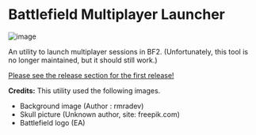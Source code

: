 # Battlefield Multiplayer Launcher
![image](https://user-images.githubusercontent.com/22074851/125173348-258e0680-e1bf-11eb-9421-6a2601b159a8.png)

An utility to launch multiplayer sessions in BF2. (Unfortunately, this tool is no longer maintained, but it should still work.)

[Please see the release section for the first release!](https://github.com/CLStrike/bf2mplauncher/releases/tag/v1.4)



**Credits:**
This utility used the following images.
- Background image (Author : rmradev)
- Skull picture (Unknown author, site: freepik.com)
- Battlefield logo (EA)


